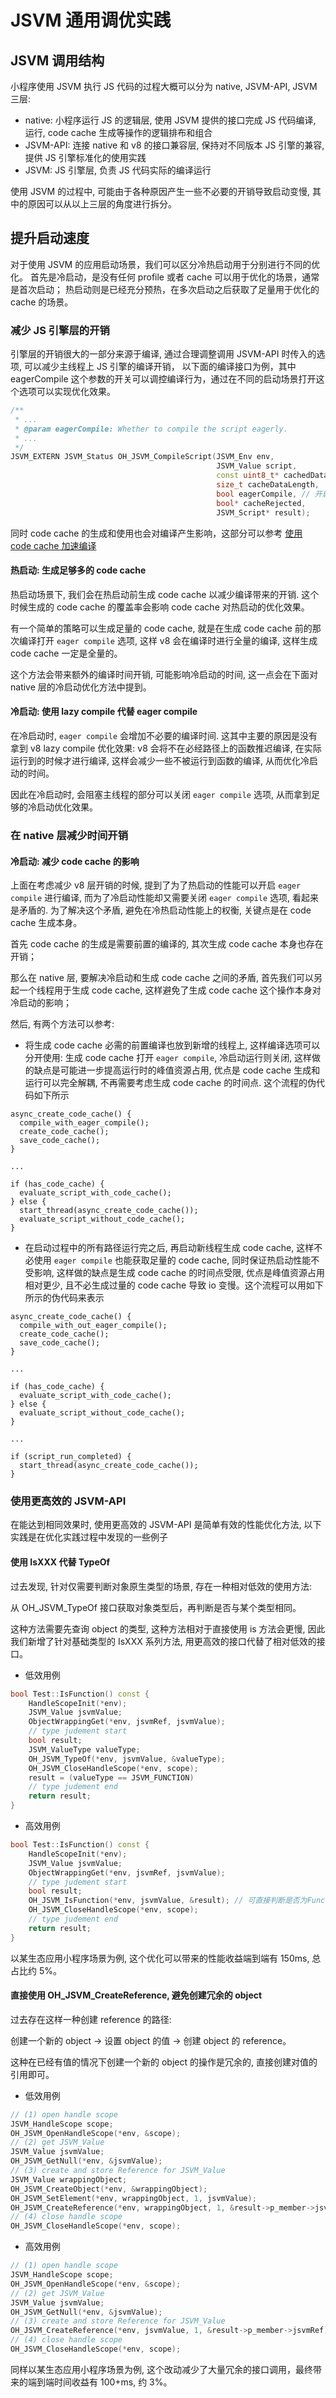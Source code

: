 # JSVM 通用调优实践

## JSVM 调用结构

小程序使用 JSVM 执行 JS 代码的过程大概可以分为 native, JSVM-API, JSVM 三层:

- native: 小程序运行 JS 的逻辑层, 使用 JSVM 提供的接口完成 JS 代码编译, 运行, code cache 生成等操作的逻辑排布和组合
- JSVM-API: 连接 native 和 v8 的接口兼容层, 保持对不同版本 JS 引擎的兼容, 提供 JS 引擎标准化的使用实践
- JSVM: JS 引擎层, 负责 JS 代码实际的编译运行

使用 JSVM 的过程中, 可能由于各种原因产生一些不必要的开销导致启动变慢, 其中的原因可以从以上三层的角度进行拆分。

## 提升启动速度

对于使用 JSVM 的应用启动场景，我们可以区分冷热启动用于分别进行不同的优化。
首先是冷启动，是没有任何 profile 或者 cache 可以用于优化的场景，通常是首次启动；
热启动则是已经充分预热，在多次启动之后获取了足量用于优化的 cache 的场景。

### 减少 JS 引擎层的开销

引擎层的开销很大的一部分来源于编译, 通过合理调整调用 JSVM-API 时传入的选项, 可以减少主线程上 JS 引擎的编译开销，
以下面的编译接口为例，其中 eagerCompile 这个参数的开关可以调控编译行为，通过在不同的启动场景打开这个选项可以实现优化效果。

```cpp
/**
 * ...
 * @param eagerCompile: Whether to compile the script eagerly.
 * ...
 */
JSVM_EXTERN JSVM_Status OH_JSVM_CompileScript(JSVM_Env env,
                                              JSVM_Value script,
                                              const uint8_t* cachedData,
                                              size_t cacheDataLength,
                                              bool eagerCompile, // 开启全量编译
                                              bool* cacheRejected,
                                              JSVM_Script* result);
```

同时 code cache 的生成和使用也会对编译产生影响，这部分可以参考 [使用 code cache 加速编译](use-jsvm-about-code-cache.md)

#### 热启动: 生成足够多的 code cache

热启动场景下, 我们会在热启动前生成 code cache 以减少编译带来的开销. 这个时候生成的 code cache 的覆盖率会影响 code cache 对热启动的优化效果。

有一个简单的策略可以生成足量的 code cache, 就是在生成 code cache 前的那次编译打开 `eager compile` 选项, 这样 v8 会在编译时进行全量的编译, 这样生成 code cache 一定是全量的。

这个方法会带来额外的编译时间开销, 可能影响冷启动的时间, 这一点会在下面对 native 层的冷启动优化方法中提到。

#### 冷启动: 使用 lazy compile 代替 eager compile

在冷启动时, `eager compile` 会增加不必要的编译时间. 这其中主要的原因是没有拿到 v8 lazy compile 优化效果: v8 会将不在必经路径上的函数推迟编译, 在实际运行到的时候才进行编译, 这样会减少一些不被运行到函数的编译, 从而优化冷启动的时间。

因此在冷启动时, 会阻塞主线程的部分可以关闭 `eager compile` 选项, 从而拿到足够的冷启动优化效果。

### 在 native 层减少时间开销
#### 冷启动: 减少 code cache 的影响

上面在考虑减少 v8 层开销的时候, 提到了为了热启动的性能可以开启 `eager compile` 进行编译, 而为了冷启动性能却又需要关闭 `eager compile` 选项, 看起来是矛盾的. 为了解决这个矛盾, 避免在冷热启动性能上的权衡, 关键点是在 code cache 生成本身。

首先 code cache 的生成是需要前置的编译的, 其次生成 code cache 本身也存在开销；

那么在 native 层, 要解决冷启动和生成 code cache 之间的矛盾, 首先我们可以另起一个线程用于生成 code cache, 这样避免了生成 code cache 这个操作本身对冷启动的影响；

然后, 有两个方法可以参考:

- 将生成 code cache 必需的前置编译也放到新增的线程上, 这样编译选项可以分开使用: 生成 code cache 打开 `eager compile`, 冷启动运行则关闭, 这样做的缺点是可能进一步提高运行时的峰值资源占用, 优点是 code cache 生成和运行可以完全解耦, 不再需要考虑生成 code cache 的时间点. 这个流程的伪代码如下所示

```
async_create_code_cache() {
  compile_with_eager_compile();
  create_code_cache();
  save_code_cache();
}

...

if (has_code_cache) {
  evaluate_script_with_code_cache();
} else {
  start_thread(async_create_code_cache());
  evaluate_script_without_code_cache();
}
```


- 在启动过程中的所有路径运行完之后, 再启动新线程生成 code cache, 这样不必使用 `eager compile` 也能获取足量的 code cache, 同时保证热启动性能不受影响, 这样做的缺点是生成 code cache 的时间点受限, 优点是峰值资源占用相对更少, 且不必生成过量的 code cache 导致 io 变慢。这个流程可以用如下所示的伪代码来表示

```
async_create_code_cache() {
  compile_with_out_eager_compile();
  create_code_cache();
  save_code_cache();
}

...

if (has_code_cache) {
  evaluate_script_with_code_cache();
} else {
  evaluate_script_without_code_cache();
}

...

if (script_run_completed) {
  start_thread(async_create_code_cache());
}
```


### 使用更高效的 JSVM-API

在能达到相同效果时, 使用更高效的 JSVM-API 是简单有效的性能优化方法, 以下实践是在优化实践过程中发现的一些例子

#### 使用 IsXXX 代替 TypeOf

过去发现, 针对仅需要判断对象原生类型的场景, 存在一种相对低效的使用方法:

从 OH_JSVM_TypeOf 接口获取对象类型后，再判断是否与某个类型相同。

这种方法需要先查询 object 的类型, 这种方法相对于直接使用 is 方法会更慢, 因此我们新增了针对基础类型的 IsXXX 系列方法, 用更高效的接口代替了相对低效的接口。

- 低效用例


```cpp
bool Test::IsFunction() const {
    HandleScopeInit(*env);
    JSVM_Value jsvmValue;
    ObjectWrappingGet(*env, jsvmRef, jsvmValue);
    // type judement start
    bool result;
    JSVM_ValueType valueType;
    OH_JSVM_TypeOf(*env, jsvmValue, &valueType);
    OH_JSVM_CloseHandleScope(*env, scope);
    result = (valueType == JSVM_FUNCTION)
    // type judement end
    return result;
}
```

- 高效用例


```cpp
bool Test::IsFunction() const {
    HandleScopeInit(*env);
    JSVM_Value jsvmValue;
    ObjectWrappingGet(*env, jsvmRef, jsvmValue);
    // type judement start
    bool result;
    OH_JSVM_IsFunction(*env, jsvmValue, &result); // 可直接判断是否为Function类型
    OH_JSVM_CloseHandleScope(*env, scope);
    // type judement end
    return result;
}
```

以某生态应用小程序场景为例, 这个优化可以带来的性能收益端到端有 150ms, 总占比约 5%。

#### 直接使用 OH_JSVM_CreateReference, 避免创建冗余的 object

过去存在这样一种创建 reference 的路径:

创建一个新的 object -> 设置 object 的值 -> 创建 object 的 reference。

这种在已经有值的情况下创建一个新的 object 的操作是冗余的, 直接创建对值的引用即可。

- 低效用例

```cpp
// (1) open handle scope
JSVM_HandleScope scope;
OH_JSVM_OpenHandleScope(*env, &scope);
// (2) get JSVM_Value
JSVM_Value jsvmValue;
OH_JSVM_GetNull(*env, &jsvmValue);
// (3) create and store Reference for JSVM_Value
JSVM_Value wrappingObject;
OH_JSVM_CreateObject(*env, &wrappingObject);
OH_JSVM_SetElement(*env, wrappingObject, 1, jsvmValue);
OH_JSVM_CreateReference(*env, wrappingObject, 1, &result->p_member->jsvmRef);
// (4) close handle scope
OH_JSVM_CloseHandleScope(*env, scope);
```

- 高效用例

```cpp
// (1) open handle scope
JSVM_HandleScope scope;
OH_JSVM_OpenHandleScope(*env, &scope);
// (2) get JSVM_Value
JSVM_Value jsvmValue;
OH_JSVM_GetNull(*env, &jsvmValue);
// (3) create and store Reference for JSVM_Value
OH_JSVM_CreateReference(*env, jsvmValue, 1, &result->p_member->jsvmRef); // 可从任意对象类型直接创建Reference，代码更为简洁高效
// (4) close handle scope
OH_JSVM_CloseHandleScope(*env, scope);
```

同样以某生态应用小程序场景为例, 这个改动减少了大量冗余的接口调用，最终带来的端到端时间收益有 100+ms, 约 3%。
